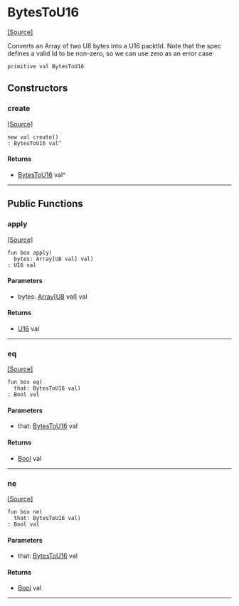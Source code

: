 # BytesToU16
<span class="source-link">[[Source]](src/mqtt-utilities/functions.md#L-0-28)</span>

Converts an Array of two U8 bytes into a U16 packtId. Note that the spec defines
a valid Id to be non-zero, so we can use zero as an error case


```pony
primitive val BytesToU16
```

## Constructors

### create
<span class="source-link">[[Source]](src/mqtt-utilities/functions.md#L-0-28)</span>


```pony
new val create()
: BytesToU16 val^
```

#### Returns

* [BytesToU16](mqtt-utilities-BytesToU16.md) val^

---

## Public Functions

### apply
<span class="source-link">[[Source]](src/mqtt-utilities/functions.md#L-0-33)</span>


```pony
fun box apply(
  bytes: Array[U8 val] val)
: U16 val
```
#### Parameters

*   bytes: [Array](builtin-Array.md)\[[U8](builtin-U8.md) val\] val

#### Returns

* [U16](builtin-U16.md) val

---

### eq
<span class="source-link">[[Source]](src/mqtt-utilities/functions.md#L-0-33)</span>


```pony
fun box eq(
  that: BytesToU16 val)
: Bool val
```
#### Parameters

*   that: [BytesToU16](mqtt-utilities-BytesToU16.md) val

#### Returns

* [Bool](builtin-Bool.md) val

---

### ne
<span class="source-link">[[Source]](src/mqtt-utilities/functions.md#L-0-33)</span>


```pony
fun box ne(
  that: BytesToU16 val)
: Bool val
```
#### Parameters

*   that: [BytesToU16](mqtt-utilities-BytesToU16.md) val

#### Returns

* [Bool](builtin-Bool.md) val

---

